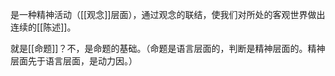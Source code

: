 是一种精神活动（[[观念]]层面），通过观念的联结，使我们对所处的客观世界做出连续的[[陈述]]。

就是[[命题]]？不，是命题的基础。（命题是语言层面的，判断是精神层面的。精神层面先于语言层面，是动力因。）
